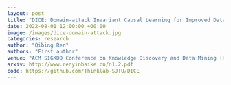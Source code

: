 ```yaml
---
layout: post
title: "DICE: Domain-attack Invariant Causal Learning for Improved Data Privacy Protection and Adversarial Robustness"
date: 2022-08-01 12:00:00 +00:00
image: /images/dice-domain-attack.jpg
categories: research
author: "Qibing Ren"
authors: "First author"
venue: "ACM SIGKDD Conference on Knowledge Discovery and Data Mining (KDD)"
arxiv: http://www.renyinbaike.cn/n1.2.pdf
code: https://github.com/Thinklab-SJTU/DICE
---
```

